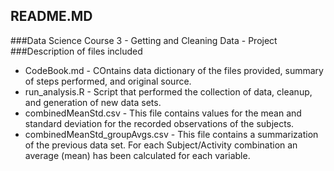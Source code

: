 ## README.MD
###Data Science Course 3 - Getting and Cleaning Data - Project
###Description of files included
 * CodeBook.md - COntains data dictionary of the files provided, summary of steps performed, and original source.  
 * run_analysis.R - Script that performed the collection of data, cleanup, and generation of new data sets.  
 * combinedMeanStd.csv - This file contains values for the mean and standard deviation for the recorded observations
of the subjects.  
 * combinedMeanStd_groupAvgs.csv - This file contains a summarization of the previous data set. For each Subject/Activity combination an average (mean) has been calculated for each variable. 
